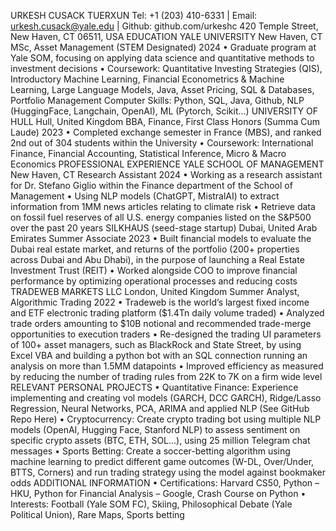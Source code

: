 URKESH CUSACK TUERXUN
Tel: +1 (203) 410-6331 | Email: urkesh.cusack@yale.edu | Github: github.com/urkeshc
420 Temple Street, New Haven, CT 06511, USA
EDUCATION
YALE UNIVERSITY New Haven, CT
MSc, Asset Management (STEM Designated) 2024
• Graduate program at Yale SOM, focusing on applying data science and quantitative methods to investment decisions
• Coursework: Quantitative Investing Strategies (QIS), Introductory Machine Learning, Financial Econometrics &
Machine Learning, Large Language Models, Java, Asset Pricing, SQL & Databases, Portfolio Management
Computer Skills: Python, SQL, Java, Github, NLP (HuggingFace, Langchain, OpenAI), ML (Pytorch, Scikit…)
UNIVERSITY OF HULL Hull, United Kingdom
BBA, Finance, First Class Honors (Summa Cum Laude) 2023
• Completed exchange semester in France (MBS), and ranked 2nd out of 304 students within the University
• Coursework: International Finance, Financial Accounting, Statistical Inference, Micro & Macro Economics
PROFESSIONAL EXPERIENCE
YALE SCHOOL OF MANAGEMENT New Haven, CT
Research Assistant 2024
• Working as a research assistant for Dr. Stefano Giglio within the Finance department of the School of Management
• Using NLP models (ChatGPT, MistralAI) to extract information from 1MM news articles relating to climate risk
• Retrieve data on fossil fuel reserves of all U.S. energy companies listed on the S&P500 over the past 20 years
SILKHAUS (seed-stage startup) Dubai, United Arab Emirates
Summer Associate 2023
• Built financial models to evaluate the Dubai real estate market, and returns of the portfolio (200+ properties across
Dubai and Abu Dhabi), in the purpose of launching a Real Estate Investment Trust (REIT)
• Worked alongside COO to improve financial performance by optimizing operational processes and reducing costs
TRADEWEB MARKETS LLC London, United Kingdom
Summer Analyst, Algorithmic Trading 2022
• Tradeweb is the world’s largest fixed income and ETF electronic trading platform ($1.4Tn daily volume traded)
• Analyzed trade orders amounting to $10B notional and recommended trade-merge opportunities to execution traders
• Re-designed the trading UI parameters of 100+ asset managers, such as BlackRock and State Street, by using Excel
VBA and building a python bot with an SQL connection running an analysis on more than 1.5MM datapoints
• Improved efficiency as measured by reducing the number of trading rules from 22K to 7K on a firm wide level
RELEVANT PERSONAL PROJECTS
• Quantitative Finance: Experience implementing and creating vol models (GARCH, DCC GARCH), Ridge/Lasso
Regression, Neural Networks, PCA, ARIMA and applied NLP (See GitHub Repo Here)
• Cryptocurrency: Create crypto trading bot using multiple NLP models (OpenAI, Hugging Face, Stanford NLP) to
assess sentiment on specific crypto assets (BTC, ETH, SOL…), using 25 million Telegram chat messages
• Sports Betting: Create a soccer-betting algorithm using machine learning to predict different game outcomes (W-DL, Over/Under, BTTS, Corners) and run trading strategy using the model against bookmaker odds
ADDITIONAL INFORMATION
• Certifications: Harvard CS50, Python – HKU, Python for Financial Analysis – Google, Crash Course on Python
• Interests: Football (Yale SOM FC), Skiing, Philosophical Debate (Yale Political Union), Rare Maps, Sports betting
